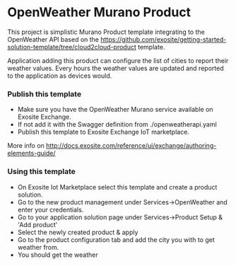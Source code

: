 
# OpenWeather Murano Product

This project is simplistic Murano Product template integrating to the OpenWeather API based on the
https://github.com/exosite/getting-started-solution-template/tree/cloud2cloud-product template.

Application adding this product can configure the list of cities to report their weather values.
Every hours the weather values are updated and reported to the application as devices would.

### Publish this template

- Make sure you have the OpenWeather Murano service available on Exosite Exchange.
- If not add it with the Swagger definition from ./openweatherapi.yaml
- Publish this template to Exosite Exchange IoT marketplace.

More info on http://docs.exosite.com/reference/ui/exchange/authoring-elements-guide/

### Using this template

- On Exosite Iot Marketplace select this template and create a product solution.
- Go to the new product management under Services->OpenWeather and enter your credentials.
- Go to your application solution page under Services->Product Setup & 'Add product'
- Select the newly created product & apply
- Go to the product configuration tab and add the city you with to get weather from.
- You should get the weather
